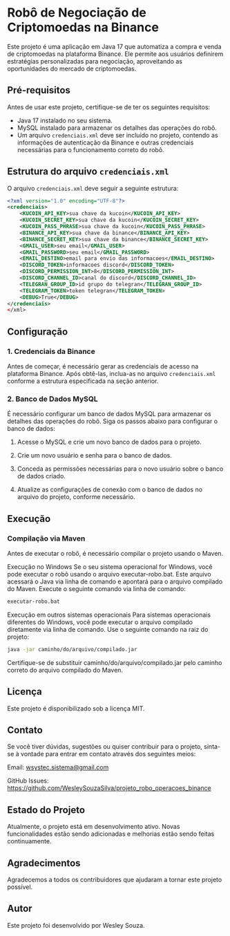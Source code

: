 # Robô de Negociação de Criptomoedas na Binance

Este projeto é uma aplicação em Java 17 que automatiza a compra e venda de criptomoedas na plataforma Binance. Ele permite aos usuários definirem estratégias personalizadas para negociação, aproveitando as oportunidades do mercado de criptomoedas.

## Pré-requisitos

Antes de usar este projeto, certifique-se de ter os seguintes requisitos:

- Java 17 instalado no seu sistema.
- MySQL instalado para armazenar os detalhes das operações do robô.
- Um arquivo `credenciais.xml` deve ser incluído no projeto, contendo as informações de autenticação da Binance e outras credenciais necessárias para o funcionamento correto do robô.

## Estrutura do arquivo `credenciais.xml`

O arquivo `credenciais.xml` deve seguir a seguinte estrutura:

```xml
<?xml version="1.0" encoding="UTF-8"?>
<credenciais>
    <KUCOIN_API_KEY>sua chave da kucoin</KUCOIN_API_KEY>
    <KUCOIN_SECRET_KEY>sua chave da kucoin</KUCOIN_SECRET_KEY>
    <KUCOIN_PASS_PHRASE>sua chave da kucoin</KUCOIN_PASS_PHRASE>
    <BINANCE_API_KEY>sua chave da binance</BINANCE_API_KEY>
    <BINANCE_SECRET_KEY>sua chave da binance</BINANCE_SECRET_KEY>
    <GMAIL_USER>seu email</GMAIL_USER>
    <GMAIL_PASSWORD>seu email</GMAIL_PASSWORD>
    <EMAIL_DESTINO>email para envio das informacoes</EMAIL_DESTINO>
    <DISCORD_TOKEN>informacoes discord</DISCORD_TOKEN>
    <DISCORD_PERMISSION_INT>8</DISCORD_PERMISSION_INT>
    <DISCORD_CHANNEL_ID>canal do discord</DISCORD_CHANNEL_ID>
    <TELEGRAN_GROUP_ID>id grupo do telegran</TELEGRAN_GROUP_ID>
    <TELEGRAM_TOKEN>token telegran</TELEGRAM_TOKEN>
    <DEBUG>True</DEBUG>
</credenciais>
</xml>

```

## Configuração

### 1. Credenciais da Binance

Antes de começar, é necessário gerar as credenciais de acesso na plataforma Binance. Após obtê-las, inclua-as no arquivo `credenciais.xml` conforme a estrutura especificada na seção anterior.

### 2. Banco de Dados MySQL

É necessário configurar um banco de dados MySQL para armazenar os detalhes das operações do robô. Siga os passos abaixo para configurar o banco de dados:

1. Acesse o MySQL e crie um novo banco de dados para o projeto.

2. Crie um novo usuário e senha para o banco de dados.

3. Conceda as permissões necessárias para o novo usuário sobre o banco de dados criado.

4. Atualize as configurações de conexão com o banco de dados no arquivo do projeto, conforme necessário.

## Execução

### Compilação via Maven

Antes de executar o robô, é necessário compilar o projeto usando o Maven. 

Execução no Windows
Se o seu sistema operacional for Windows, você pode executar o robô usando o arquivo executar-robo.bat. Este arquivo acessará o Java via linha de comando e apontará para o arquivo compilado do Maven. Execute o seguinte comando via linha de comando:

```bash
executar-robo.bat
```

Execução em outros sistemas operacionais
Para sistemas operacionais diferentes do Windows, você pode executar o arquivo compilado diretamente via linha de comando. Use o seguinte comando na raiz do projeto:

```bash
java -jar caminho/do/arquivo/compilado.jar
```

Certifique-se de substituir caminho/do/arquivo/compilado.jar pelo caminho correto do arquivo compilado do Maven.


## Licença
Este projeto é disponibilizado sob a licença MIT.

## Contato
Se você tiver dúvidas, sugestões ou quiser contribuir para o projeto, sinta-se à vontade para entrar em contato através dos seguintes meios:

Email: wsystec.sistema@gmail.com

GitHub Issues: https://github.com/WesleySouzaSilva/projeto_robo_operacoes_binance

## Estado do Projeto
Atualmente, o projeto está em desenvolvimento ativo. Novas funcionalidades estão sendo adicionadas e melhorias estão sendo feitas continuamente.

## Agradecimentos
Agradecemos a todos os contribuidores que ajudaram a tornar este projeto possível.

## Autor
Este projeto foi desenvolvido por Wesley Souza.
